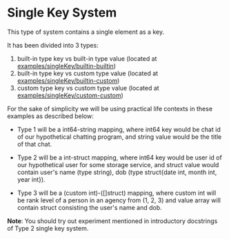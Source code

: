# Single Key System
This type of system contains a single element as a key.

It has been divided into 3 types:
1. built-in type key vs built-in type value (located at [examples/singleKey/builtin-builtin](examples/singleKey/builtin-builtin))
2. built-in type key vs custom type value (located at [examples/singleKey/builtin-custom](examples/singleKey/builtin-custom))
3. custom type key vs custom type value (located at [examples/singleKey/custom-custom](examples/singleKey/custom-custom))

For the sake of simplicity we will be using practical life contexts in these examples as described below:

  - Type 1 will be a int64-string mapping, where int64 key would be chat id of our
    hypothetical chatting program, and string value would be the title of that chat.

  - Type 2 will be a int-struct mapping, where int64 key would be user id of our
    hypothetical user for some storage service, and struct value would contain user's
	   name (type string), dob (type struct{date int, month int, year int}).
  
  - Type 3 will be a (custom int)-([]struct)  mapping, where custom int will be 
    rank level of a person in an agency from (1, 2, 3) and value array will contain
    struct consisting the user's name and dob.

**Note**: You should try out experiment mentioned in introductory docstrings of Type 2
single key system.